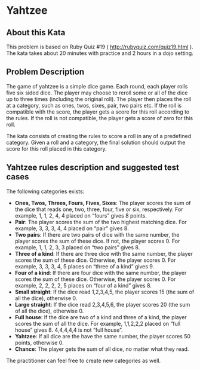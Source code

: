 # Yahtzee

## About this Kata

This problem is based on Ruby Quiz #19 ( http://rubyquiz.com/quiz19.html ). The kata takes about 20 minutes with practice and 2 hours in a dojo setting.

## Problem Description

The game of yahtzee is a simple dice game. Each round, each player rolls five six sided dice. The player may choose to reroll some or all of the dice up to three times (including the original roll). The player then places the roll at a category, such as ones, twos, sixes, pair, two pairs etc. If the roll is compatible with the score, the player gets a score for this roll according to the rules. If the roll is not compatible, the player gets a score of zero for this roll.

The kata consists of creating the rules to score a roll in any of a predefined category. Given a roll and a category, the final solution should output the score for this roll placed in this category.

## Yahtzee rules description and suggested test cases

The following categories exists:
* **Ones, Twos, Threes, Fours, Fives, Sixes**: The player scores the sum of the dice that reads one, two, three, four, five or six, respectively. For example, 1, 1, 2, 4, 4 placed on “fours” gives 8 points.
* **Pair**: The player scores the sum of the two highest matching dice. For example, 3, 3, 3, 4, 4 placed on “pair” gives 8.
* **Two pairs**: If there are two pairs of dice with the same number, the player scores the sum of these dice. If not, the player scores 0. For example, 1, 1, 2, 3, 3 placed on “two pairs” gives 8.
* **Three of a kind**: If there are three dice with the same number, the player scores the sum of these dice. Otherwise, the player scores 0. For example, 3, 3, 3, 4, 5 places on “three of a kind” gives 9.
* **Four of a kind**: If there are four dice with the same number, the player scores the sum of these dice. Otherwise, the player scores 0. For example, 2, 2, 2, 2, 5 places on “four of a kind” gives 8.
* **Small straight**: If the dice read 1,2,3,4,5, the player scores 15 (the sum of all the dice), otherwise 0.
* **Large straight**: If the dice read 2,3,4,5,6, the player scores 20 (the sum of all the dice), otherwise 0.
* **Full house**: If the dice are two of a kind and three of a kind, the player scores the sum of all the dice. For example, 1,1,2,2,2 placed on “full house” gives 8. 4,4,4,4,4 is not “full house”.
* **Yahtzee**: If all dice are the have the same number, the player scores 50 points, otherwise 0.
* **Chance**: The player gets the sum of all dice, no matter what they read.

The practitioner can feel free to create new categories as well.